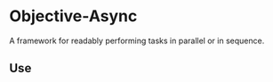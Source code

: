 Objective-Async
===============

A framework for readably performing tasks in parallel or in sequence. 


Use
-----
